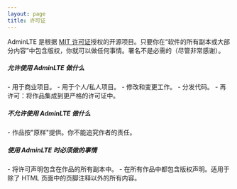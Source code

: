 ```yaml
---
layout: page
title: 许可证
---
```


AdminLTE 是根据 [MIT 许可证](http://opensource.org/licenses/MIT)授权的开源项目。只要你在“软件的所有副本或大部分内容”中包含版权，你就可以做任何事情。署名不是必需的（尽管非常感谢）。

<h5 class="text-bold text-dark mt-3"><span class="text-success">允许</span>使用 AdminLTE 做什么</h5>
- 用于商业项目。
- 用于个人/私人项目。
- 修改和变更工作。
- 分发代码。
- 再许可：将作品集成到更严格的许可证中。

<h5 class="text-bold text-dark mt-3"><span class="text-danger">不允许</span>使用 AdminLTE 做什么</h5>
- 作品按"原样"提供。你不能追究作者的责任。

<h5 class="text-bold text-dark mt-3">使用 AdminLTE 时<span class="text-warning">必须</span>做的事情</h5>
- 将许可声明包含在作品的所有副本中。
- 在所有作品中都包含版权声明。适用于除了 HTML 页面中的页脚注释以外的所有内容。
